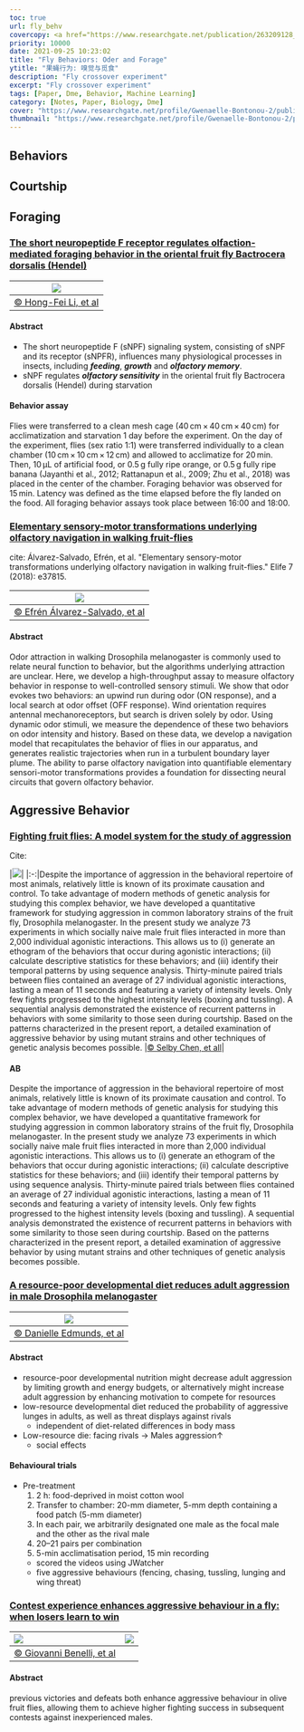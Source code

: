 ```yaml
---
toc: true
url: fly_behv
covercopy: <a href="https://www.researchgate.net/publication/263209128_Sexual_Communication_in_the_Drosophila_Genus">© Gwénaëlle Bontonou</a>
priority: 10000
date: 2021-09-25 10:23:02
title: "Fly Behaviors: Oder and Forage"
ytitle: "果蝇行为: 嗅觉与觅食"
description: "Fly crossover experiment"
excerpt: "Fly crossover experiment"
tags: [Paper, Dme, Behavior, Machine Learning]
category: [Notes, Paper, Biology, Dme]
cover: "https://www.researchgate.net/profile/Gwenaelle-Bontonou-2/publication/263209128/figure/fig1/AS:296561910272033@1447717277554/Sequence-of-sexual-courtship-ritual-in-Drosophila-adapted-from-9.png"
thumbnail: "https://www.researchgate.net/profile/Gwenaelle-Bontonou-2/publication/263209128/figure/fig1/AS:296561910272033@1447717277554/Sequence-of-sexual-courtship-ritual-in-Drosophila-adapted-from-9.png"
---
```



## Behaviors


## Courtship


## Foraging

### [The short neuropeptide F receptor regulates olfaction-mediated foraging behavior in the oriental fruit fly Bactrocera dorsalis (Hendel)](https://www.sciencedirect.com/science/article/pii/S0965174821001806)

|![](https://ars.els-cdn.com/content/image/1-s2.0-S0965174821001806-gr3.jpg)|
|:-:|
|[© Hong-Fei Li, et al](https://www.sciencedirect.com/science/article/pii/S0965174821001806?via%3Dihub#fig3)|



#### Abstract

- The short neuropeptide F (sNPF) signaling system, consisting of sNPF and its receptor (sNPFR), influences many physiological processes in insects, including ***feeding***, ***growth*** and ***olfactory memory***.
- sNPF regulates ***olfactory sensitivity*** in the oriental fruit fly Bactrocera dorsalis (Hendel) during starvation

#### Behavior assay

Flies were transferred to a clean mesh cage (40 cm × 40 cm × 40 cm) for acclimatization and starvation 1 day before the experiment. On the day of the experiment, flies (sex ratio 1:1) were transferred individually to a clean chamber (10 cm × 10 cm × 12 cm) and allowed to acclimatize for 20 min. Then, 10 μL of artificial food, or 0.5 g fully ripe orange, or 0.5 g fully ripe banana (Jayanthi et al., 2012; Rattanapun et al., 2009; Zhu et al., 2018) was placed in the center of the chamber. Foraging behavior was observed for 15 min. Latency was defined as the time elapsed before the fly landed on the food. All foraging behavior assays took place between 16:00 and 18:00.

### [Elementary sensory-motor transformations underlying olfactory navigation in walking fruit-flies](https://elifesciences.org/articles/37815)

cite: Álvarez-Salvado, Efrén, et al. "Elementary sensory-motor transformations underlying olfactory navigation in walking fruit-flies." Elife 7 (2018): e37815.

|![](https://s4.ax1x.com/2021/12/14/ojeuQ0.png)|
|:-:|
|[© Efrén Álvarez-Salvado, et al](https://elifesciences.org/articles/37815)|

#### Abstract

Odor attraction in walking Drosophila melanogaster is commonly used to relate neural function to behavior, but the algorithms underlying attraction are unclear. Here, we develop a high-throughput assay to measure olfactory behavior in response to well-controlled sensory stimuli. We show that odor evokes two behaviors: an upwind run during odor (ON response), and a local search at odor offset (OFF response). Wind orientation requires antennal mechanoreceptors, but search is driven solely by odor. Using dynamic odor stimuli, we measure the dependence of these two behaviors on odor intensity and history. Based on these data, we develop a navigation model that recapitulates the behavior of flies in our apparatus, and generates realistic trajectories when run in a turbulent boundary layer plume. The ability to parse olfactory navigation into quantifiable elementary sensori-motor transformations provides a foundation for dissecting neural circuits that govern olfactory behavior.

## Aggressive Behavior

### [Fighting fruit flies: A model system for the study of aggression](https://www.pnas.org/content/99/8/5664.short)

Cite:

|![](https://www.pnas.org/content/pnas/99/8/5664/F1.medium.gif)|
|:-:|Despite the importance of aggression in the behavioral repertoire of most animals, relatively little is known of its proximate causation and control. To take advantage of modern methods of genetic analysis for studying this complex behavior, we have developed a quantitative framework for studying aggression in common laboratory strains of the fruit fly, Drosophila melanogaster. In the present study we analyze 73 experiments in which socially naive male fruit flies interacted in more than 2,000 individual agonistic interactions. This allows us to (i) generate an ethogram of the behaviors that occur during agonistic interactions; (ii) calculate descriptive statistics for these behaviors; and (iii) identify their temporal patterns by using sequence analysis. Thirty-minute paired trials between flies contained an average of 27 individual agonistic interactions, lasting a mean of 11 seconds and featuring a variety of intensity levels. Only few fights progressed to the highest intensity levels (boxing and tussling). A sequential analysis demonstrated the existence of recurrent patterns in behaviors with some similarity to those seen during courtship. Based on the patterns characterized in the present report, a detailed examination of aggressive behavior by using mutant strains and other techniques of genetic analysis becomes possible.
|[© Selby Chen, et all](https://www.pnas.org/content/99/8/5664/tab-figures-data)|

#### AB
Despite the importance of aggression in the behavioral repertoire of most animals, relatively little is known of its proximate causation and control. To take advantage of modern methods of genetic analysis for studying this complex behavior, we have developed a quantitative framework for studying aggression in common laboratory strains of the fruit fly, Drosophila melanogaster. In the present study we analyze 73 experiments in which socially naive male fruit flies interacted in more than 2,000 individual agonistic interactions. This allows us to (i) generate an ethogram of the behaviors that occur during agonistic interactions; (ii) calculate descriptive statistics for these behaviors; and (iii) identify their temporal patterns by using sequence analysis. Thirty-minute paired trials between flies contained an average of 27 individual agonistic interactions, lasting a mean of 11 seconds and featuring a variety of intensity levels. Only few fights progressed to the highest intensity levels (boxing and tussling). A sequential analysis demonstrated the existence of recurrent patterns in behaviors with some similarity to those seen during courtship. Based on the patterns characterized in the present report, a detailed examination of aggressive behavior by using mutant strains and other techniques of genetic analysis becomes possible.

### [A resource-poor developmental diet reduces adult aggression in male Drosophila melanogaster](https://link.springer.com/article/10.1007/s00265-021-03050-z?utm_source=stork&utm_medium=referral&utm_content=paid&utm_campaign=BSCN_USG_JG02_CN_Stork)

|![](https://media.springernature.com/lw685/springer-static/image/art%3A10.1007%2Fs00265-021-03050-z/MediaObjects/265_2021_3050_Fig3_HTML.png?as=webp)|
|:-:|
|[© Danielle Edmunds, et al](https://link.springer.com/article/10.1007/s00265-021-03050-z?utm_source=stork&utm_medium=referral&utm_content=paid&utm_campaign=BSCN_USG_JG02_CN_Stork)|

#### Abstract
- resource-poor developmental nutrition might decrease adult aggression by limiting growth and energy budgets, or alternatively might increase adult aggression by enhancing motivation to compete for resources
- low-resource developmental diet reduced the probability of aggressive lunges in adults, as well as threat displays against rivals
	- independent of diet-related differences in body mass
- Low-resource die: facing rivals → Males aggression↑  
	- social effects

#### Behavioural trials

- Pre-treatment
	1. 2 h: food-deprived in moist cotton wool
	2. Transfer to chamber: 20-mm diameter, 5-mm depth containing a food patch (5-mm diameter)
	3. In each pair, we arbitrarily designated one male as the focal male and the other as the rival male
	4. 20–21 pairs per combination
	5. 5-min acclimatisation period, 15 min recording
	- scored the videos using JWatcher
	- five aggressive behaviours (fencing, chasing, tussling, lunging and wing threat)


### [Contest experience enhances aggressive behaviour in a fly: when losers learn to win](https://www.nature.com/articles/srep09347)

| ![](https://media.springernature.com/lw685/springer-static/image/art%3A10.1038%2Fsrep09347/MediaObjects/41598_2015_Article_BFsrep09347_Fig1_HTML.jpg?as=webp)   | ![](https://media.springernature.com/lw685/springer-static/image/art%3A10.1038%2Fsrep09347/MediaObjects/41598_2015_Article_BFsrep09347_Fig2_HTML.jpg?as=webp)     |
| :------------- | :------------- |
| [© Giovanni Benelli, et al](https://www.nature.com/articles/srep09347)     |

#### Abstract
previous victories and defeats both enhance aggressive behaviour in olive fruit flies, allowing them to achieve higher fighting success in subsequent contests against inexperienced males.
